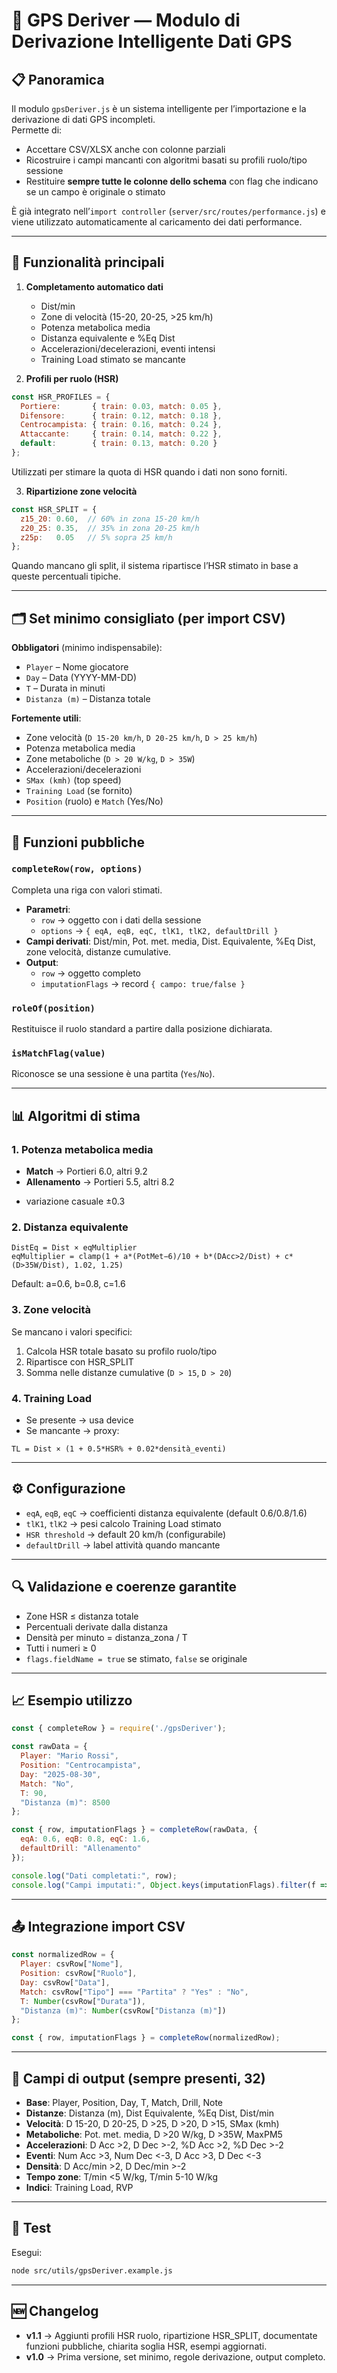 # 📖 GPS Deriver — Modulo di Derivazione Intelligente Dati GPS

## 📋 Panoramica
Il modulo `gpsDeriver.js` è un sistema intelligente per l’importazione e la derivazione di dati GPS incompleti.  
Permette di:
- Accettare CSV/XLSX anche con colonne parziali  
- Ricostruire i campi mancanti con algoritmi basati su profili ruolo/tipo sessione  
- Restituire **sempre tutte le colonne dello schema** con flag che indicano se un campo è originale o stimato  

È già integrato nell’`import controller` (`server/src/routes/performance.js`) e viene utilizzato automaticamente al caricamento dei dati performance.

---

## 🎯 Funzionalità principali
1. **Completamento automatico dati**
   - Dist/min  
   - Zone di velocità (15-20, 20-25, >25 km/h)  
   - Potenza metabolica media  
   - Distanza equivalente e %Eq Dist  
   - Accelerazioni/decelerazioni, eventi intensi  
   - Training Load stimato se mancante  

2. **Profili per ruolo (HSR)**
```js
const HSR_PROFILES = {
  Portiere:       { train: 0.03, match: 0.05 },
  Difensore:      { train: 0.12, match: 0.18 },
  Centrocampista: { train: 0.16, match: 0.24 },
  Attaccante:     { train: 0.14, match: 0.22 },
  default:        { train: 0.13, match: 0.20 }
};
```
Utilizzati per stimare la quota di HSR quando i dati non sono forniti.

3. **Ripartizione zone velocità**
```js
const HSR_SPLIT = { 
  z15_20: 0.60,  // 60% in zona 15-20 km/h
  z20_25: 0.35,  // 35% in zona 20-25 km/h
  z25p:   0.05   // 5% sopra 25 km/h
};
```
Quando mancano gli split, il sistema ripartisce l’HSR stimato in base a queste percentuali tipiche.

---

## 🗂️ Set minimo consigliato (per import CSV)
**Obbligatori** (minimo indispensabile):
- `Player` – Nome giocatore  
- `Day` – Data (YYYY-MM-DD)  
- `T` – Durata in minuti  
- `Distanza (m)` – Distanza totale  

**Fortemente utili**:
- Zone velocità (`D 15-20 km/h`, `D 20-25 km/h`, `D > 25 km/h`)  
- Potenza metabolica media  
- Zone metaboliche (`D > 20 W/kg`, `D > 35W`)  
- Accelerazioni/decelerazioni  
- `SMax (kmh)` (top speed)  
- `Training Load` (se fornito)  
- `Position` (ruolo) e `Match` (Yes/No)

---

## 🔧 Funzioni pubbliche

### `completeRow(row, options)`
Completa una riga con valori stimati.
- **Parametri**:  
  - `row` → oggetto con i dati della sessione  
  - `options` → `{ eqA, eqB, eqC, tlK1, tlK2, defaultDrill }`  
- **Campi derivati**: Dist/min, Pot. met. media, Dist. Equivalente, %Eq Dist, zone velocità, distanze cumulative.  
- **Output**:  
  - `row` → oggetto completo  
  - `imputationFlags` → record `{ campo: true/false }`  

### `roleOf(position)`
Restituisce il ruolo standard a partire dalla posizione dichiarata.

### `isMatchFlag(value)`
Riconosce se una sessione è una partita (`Yes`/`No`).

---

## 📊 Algoritmi di stima

### 1. Potenza metabolica media
- **Match** → Portieri 6.0, altri 9.2  
- **Allenamento** → Portieri 5.5, altri 8.2  
+ variazione casuale ±0.3

### 2. Distanza equivalente
```
DistEq = Dist × eqMultiplier
eqMultiplier = clamp(1 + a*(PotMet−6)/10 + b*(DAcc>2/Dist) + c*(D>35W/Dist), 1.02, 1.25)
```
Default: a=0.6, b=0.8, c=1.6

### 3. Zone velocità
Se mancano i valori specifici:
1. Calcola HSR totale basato su profilo ruolo/tipo  
2. Ripartisce con HSR_SPLIT  
3. Somma nelle distanze cumulative (`D > 15`, `D > 20`)

### 4. Training Load
- Se presente → usa device  
- Se mancante → proxy:  
```
TL = Dist × (1 + 0.5*HSR% + 0.02*densità_eventi)
```

---

## ⚙️ Configurazione
- `eqA`, `eqB`, `eqC` → coefficienti distanza equivalente (default 0.6/0.8/1.6)  
- `tlK1`, `tlK2` → pesi calcolo Training Load stimato  
- `HSR threshold` → default 20 km/h (configurabile)  
- `defaultDrill` → label attività quando mancante  

---

## 🔍 Validazione e coerenze garantite
- Zone HSR ≤ distanza totale  
- Percentuali derivate dalla distanza  
- Densità per minuto = distanza_zona / T  
- Tutti i numeri ≥ 0  
- `flags.fieldName = true` se stimato, `false` se originale  

---

## 📈 Esempio utilizzo
```js
const { completeRow } = require('./gpsDeriver');

const rawData = {
  Player: "Mario Rossi",
  Position: "Centrocampista",
  Day: "2025-08-30",
  Match: "No",
  T: 90,
  "Distanza (m)": 8500
};

const { row, imputationFlags } = completeRow(rawData, {
  eqA: 0.6, eqB: 0.8, eqC: 1.6,
  defaultDrill: "Allenamento"
});

console.log("Dati completati:", row);
console.log("Campi imputati:", Object.keys(imputationFlags).filter(f => imputationFlags[f]));
```

---

## 📤 Integrazione import CSV
```js
const normalizedRow = {
  Player: csvRow["Nome"],
  Position: csvRow["Ruolo"],
  Day: csvRow["Data"],
  Match: csvRow["Tipo"] === "Partita" ? "Yes" : "No",
  T: Number(csvRow["Durata"]),
  "Distanza (m)": Number(csvRow["Distanza (m)"])
};

const { row, imputationFlags } = completeRow(normalizedRow);
```

---

## 📑 Campi di output (sempre presenti, 32)
- **Base**: Player, Position, Day, T, Match, Drill, Note  
- **Distanze**: Distanza (m), Dist Equivalente, %Eq Dist, Dist/min  
- **Velocità**: D 15-20, D 20-25, D >25, D >20, D >15, SMax (kmh)  
- **Metaboliche**: Pot. met. media, D >20 W/kg, D >35W, MaxPM5  
- **Accelerazioni**: D Acc >2, D Dec >-2, %D Acc >2, %D Dec >-2  
- **Eventi**: Num Acc >3, Num Dec <-3, D Acc >3, D Dec <-3  
- **Densità**: D Acc/min >2, D Dec/min >-2  
- **Tempo zone**: T/min <5 W/kg, T/min 5-10 W/kg  
- **Indici**: Training Load, RVP  

---

## 🧪 Test
Esegui:
```bash
node src/utils/gpsDeriver.example.js
```

---

## 🆕 Changelog
- **v1.1** → Aggiunti profili HSR ruolo, ripartizione HSR_SPLIT, documentate funzioni pubbliche, chiarita soglia HSR, esempi aggiornati.  
- **v1.0** → Prima versione, set minimo, regole derivazione, output completo.  
